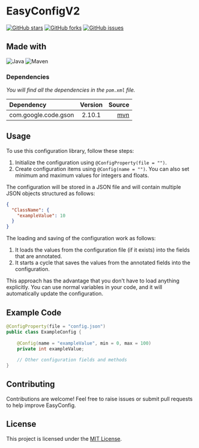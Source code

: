 # EasyConfigV2
[![GitHub stars](https://img.shields.io/github/stars/NilsJanosch/EasyConfig?style=for-the-badge&logo=github)](https://github.com/NilsJanosch/EasyConfigV2/stargazers)
[![GitHub forks](https://img.shields.io/github/forks/NilsJanosch/EasyConfig?style=for-the-badge&logo=github)](https://github.com/NilsJanosch/EasyConfigV2/network/members)
[![GitHub issues](https://img.shields.io/github/issues/NilsJanosch/EasyConfig?style=for-the-badge&logo=github)](https://github.com/NilsJanosch/EasyConfigV2/issues)

## Made with

![Java](https://img.shields.io/badge/Java-007396?style=for-the-badge&logo=java&logoColor=white)
![Maven](https://img.shields.io/badge/Maven-C71A36?style=for-the-badge&logo=apache-maven&logoColor=white)

### Dependencies

_You will find all the dependencies in the `pom.xml` file._

| Dependency        | Version  |                                                                           Source |
|:------------------|:--------:|---------------------------------------------------------------------------------:|
| com.google.code.gson          | 2.10.1 | [mvn](https://mvnrepository.com/artifact/com.google.code.gson/gson) |

## Usage

To use this configuration library, follow these steps:

1. Initialize the configuration using `@ConfigProperty(file = "")`.
2. Create configuration items using `@Config(name = "")`. You can also set minimum and maximum values for integers and floats.

The configuration will be stored in a JSON file and will contain multiple JSON objects structured as follows:

```json
{
  "ClassName": {
    "exampleValue": 10
  }
}
```

The loading and saving of the configuration work as follows:

1. It loads the values from the configuration file (if it exists) into the fields that are annotated.
2. It starts a cycle that saves the values from the annotated fields into the configuration.

This approach has the advantage that you don't have to load anything explicitly. You can use normal variables in your code, and it will automatically update the configuration.

## Example Code

```java
@ConfigProperty(file = "config.json")
public class ExampleConfig {
    
    @Config(name = "exampleValue", min = 0, max = 100)
    private int exampleValue;
    
    // Other configuration fields and methods
}
```

## Contributing
Contributions are welcome! Feel free to raise issues or submit pull requests to help improve EasyConfig.

## License

This project is licensed under the [MIT License](https://github.com/NilsJanosch/EasyConfigV2/LICENSE).
